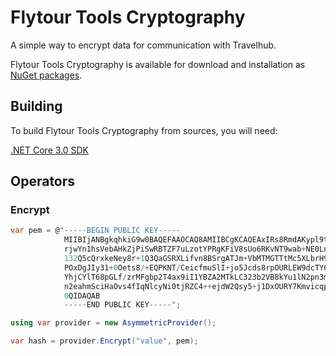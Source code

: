 # Flytour Tools Cryptography

A simple way to encrypt data for communication with Travelhub.

Flytour Tools Cryptography is available for download and installation as
[NuGet packages](https://www.nuget.org/packages/Flytour.Tools.Cryptography/).

## Building

To build Flytour Tools Cryptography from sources, you will need:

[.NET Core 3.0 SDK](release-notes/3.0/README.md)

## Operators

### Encrypt

````c#
var pem = @"-----BEGIN PUBLIC KEY-----
			MIIBIjANBgkqhkiG9w0BAQEFAAOCAQ8AMIIBCgKCAQEAxIRs8RmdAKypl9tKhrty
			rjwYn1hsVebAHkZjPiSwRBTZF7uLzotYPRgKFiV8sUo6RKvNT9wab+NE0LnyC/wz
			132Q5cQrxkeNey8r+1Q3QaGSRXLifvn8BSrgATJm+VbMTMGTTtMc5XLbrH9natbd
			POxDgJIy31+0Oets8/+EQPKNT/CeicfmuSlI+jo5Jcds8rpOURLEW9dcTY69TLpv
			YhjCYlT68pGLf/zrMFgbp2T4ax9iI1YBZA2MTkLC323b2VB8kYu1lN2pn3mvQFH/
			n2eahmSciHaOvs4fIqNlcyNi0tjRZC4++ejdW2Qsy5+j1DxOURY7KmvicqpVYw21
			0QIDAQAB
			-----END PUBLIC KEY-----";

using var provider = new AsymmetricProvider();

var hash = provider.Encrypt("value", pem);
````

